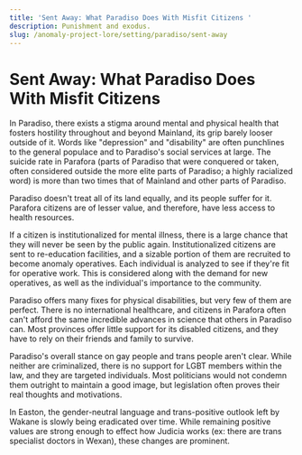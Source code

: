 ```yaml
---
title: 'Sent Away: What Paradiso Does With Misfit Citizens '
description: Punishment and exodus.
slug: /anomaly-project-lore/setting/paradiso/sent-away
---
```


# Sent Away: What Paradiso Does With Misfit Citizens

In Paradiso, there exists a stigma around mental and physical health that fosters hostility throughout and beyond Mainland, its grip barely looser outside of it. Words like "depression" and "disability" are often punchlines to the general populace and to Paradiso's social services at large. The suicide rate in Parafora (parts of Paradiso that were conquered or taken, often considered outside the more elite parts of Paradiso; a highly racialized word) is more than two times that of Mainland and other parts of Paradiso.

Paradiso doesn't treat all of its land equally, and its people suffer for it. Parafora citizens are of lesser value, and therefore, have less access to health resources.

If a citizen is institutionalized for mental illness, there is a large chance that they will never be seen by the public again. Institutionalized citizens are sent to re-education facilities, and a sizable portion of them are recruited to become anomaly operatives. Each individual is analyzed to see if they're fit for operative work. This is considered along with the demand for new operatives, as well as the individual's importance to the community.

Paradiso offers many fixes for physical disabilities, but very few of them are perfect. There is no international healthcare, and citizens in Parafora often can't afford the same incredible advances in science that others in Paradiso can. Most provinces offer little support for its disabled citizens, and they have to rely on their friends and family to survive.

Paradiso's overall stance on gay people and trans people aren't clear. While neither are criminalized, there is no support for LGBT members within the law, and they are targeted individuals. Most politicians would not condemn them outright to maintain a good image, but legislation often proves their real thoughts and motivations.

In Easton, the gender-neutral language and trans-positive outlook left by Wakane is slowly being eradicated over time. While remaining positive values are strong enough to effect how Judicia works (ex: there are trans specialist doctors in Wexan), these changes are prominent.